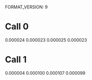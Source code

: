 FORMAT_VERSION: 9

# Call 0
0.000024
0.000023
0.000025
0.000023

# Call 1
0.000004
0.000100
0.000107
0.000099

